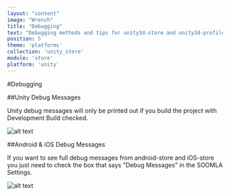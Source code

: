 ```yaml
---
layout: "content"
image: "Wrench"
title: "Debugging"
text: "Debugging methods and tips for unity3d-store and unity3d-profile."
position: 5
theme: 'platforms'
collection: 'unity_store'
module: 'store'
platform: 'unity'
---
```


#Debugging

##Unity Debug Messages

Unity debug messages will only be printed out if you build the project with Development Build checked.

![alt text](/img/tutorial_img/unity_debugging/devBuild.png "Developer build")

##Android & iOS Debug Messages

If you want to see full debug messages from android-store and iOS-store you just need to check the box that says "Debug Messages" in the SOOMLA Settings.

![alt text](/img/tutorial_img/unity_debugging/debugMsgs.png "Debug messages")
